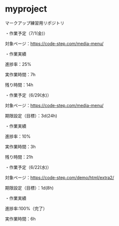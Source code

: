 # myproject
マークアップ練習用リポジトリ

・作業予定（7/1(金)）

対象ページ：https://code-step.com/media-menu/

・作業実績

進捗率：25%

実作業時間：7h

残り時間：14h

・作業予定（6/29(水)）

対象ページ：https://code-step.com/media-menu/

期限設定（目標）：3d(24h)

・作業実績

進捗率：10%

実作業時間：3h

残り時間：21h

・作業予定（6/22(水)）

対象ページ：https://code-step.com/demo/html/extra2/

期限設定（目標）：1d(8h)

・作業実績

進捗率:100%（完了）

実作業時間：6h